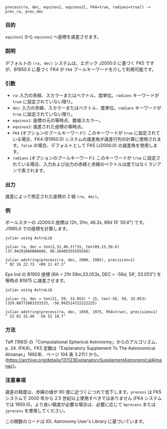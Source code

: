 ```
precess(ra, dec, equinox1, equinox2[, FK4=true, radians=true]) -> prec_ra, prec_dec
```

### 目的

`equinox1` から `equinox2` へ座標を歳差させます。

### 説明

デフォルトの `(ra, dec)` システムは、エポック J2000.0 に基づく FK5 ですが、B1950.0 に基づく FK4 が `FK4` ブールキーワードを介して利用可能です。

### 引数

  * `ra`: 入力の赤経、スカラーまたはベクトル、度単位。`radians` キーワードが `true` に設定されていない限り。
  * `dec`: 入力の赤緯、スカラーまたはベクトル、度単位。`radians` キーワードが `true` に設定されていない限り。
  * `equinox1`: 座標の元の等時点、数値スカラー。
  * `equinox2`: 歳差された座標の等時点。
  * `FK4` (オプションのブールキーワード): このキーワードが `true` に設定されている場合、FK4 (B1950.0) システムの歳差角が歳差行列の計算に使用されます。`false` の場合、デフォルトとして FK5 (J2000.0) の歳差角を使用します。
  * `radians` (オプションのブールキーワード): このキーワードが `true` に設定されている場合、入力および出力の赤経と赤緯のベクトルは度ではなくラジアンで表されます。

### 出力

歳差によって修正された座標の 2 組 `(ra, dec)`。

### 例

ポールスターの J2000.0 座標は (2h, 31m, 46.3s, 89d 15' 50.6") です。J1985.0 での座標を計算します。

```jldoctest
julia> using AstroLib

julia> ra, dec = ten(2,31,46.3)*15, ten(89,15,50.6)
(37.94291666666666, 89.26405555555556)

julia> adstring(precess(ra, dec, 2000, 1985), precision=1)
" 02 16 22.73  +89 11 47.3"
```

Eps Ind の B1950 座標 (RA = 21h 59m,33.053s, DEC = -56d, 59', 33.053") を等時点 B1975 に歳差させます。

```jldoctest
julia> using AstroLib

julia> ra, dec = ten(21, 59, 33.053) * 15, ten(-56, 59, 33.053)
(329.88772083333333, -56.992514722222225)

julia> adstring(precess(ra, dec, 1950, 1975, FK4=true), precision=1)
" 22 01 15.46  -56 52 18.7"
```

### 方法

Taff (1983) の「Computational Spherical Astronomy」からのアルゴリズム、p. 24. (FK4)。FK5 定数は「Explanatory Supplement To The Astronomical Almanac」1992年、ページ 104 表 3.211.1 から。 (https://archive.org/details/131123ExplanatorySupplementAstronomicalAlmanac)。

### 注意事項

歳差の精度は、赤緯の値が 90 度に近づくにつれて低下します。`precess` は FK5 システムで 2000 年から 2.5 世紀以上使用すべきではありません (FK4 システムでは 1950.0)。より良い精度が必要な場合は、必要に応じて `bprecess` または `jprecess` を使用してください。

この関数のコードは IDL Astronomy User's Library に基づいています。
